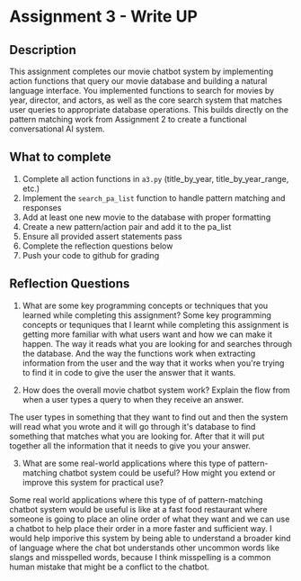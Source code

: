 # Assignment 3 - Write UP

## Description
This assignment completes our movie chatbot system by implementing action functions that query our movie database and building a natural language interface. You implemented functions to search for movies by year, director, and actors, as well as the core search system that matches user queries to appropriate database operations. This builds directly on the pattern matching work from Assignment 2 to create a functional conversational AI system.

## What to complete
1. Complete all action functions in `a3.py` (title_by_year, title_by_year_range, etc.)
2. Implement the `search_pa_list` function to handle pattern matching and responses  
3. Add at least one new movie to the database with proper formatting
4. Create a new pattern/action pair and add it to the pa_list
5. Ensure all provided assert statements pass
6. Complete the reflection questions below
7. Push your code to github for grading

## Reflection Questions

1. What are some key programming concepts or techniques that you learned while completing this assignment?
Some key programming concepts or tequniques that I learnt while completing this assignment is getting more familiar with what users want and how we can make it happen. The way it reads what you are looking for and searches through the database. And the way the functions work when extracting information from the user and the way that it works when you're trying to find it in code to give the user the answer that it wants.


2. How does the overall movie chatbot system work? Explain the flow from when a user types a query to when they receive an answer.

The user types in something that they want to find out and then the system will read what you wrote and it will go through it's database to find something that matches what you are looking for. After that it will put together all the information that it needs to give you your answer.


3. What are some real-world applications where this type of pattern-matching chatbot system could be useful? How might you extend or improve this system for practical use?

Some real world applications where this type of of pattern-matching chatbot system would be useful is like at a fast food restaurant where someone is going to place an oline order of what they want and we can use a chatbot to help place their order in a more faster and sufficient way. I would help imporive this system by being able to understand a broader kind of language where the chat bot understands other uncommon words like slangs and misspelled words, because I think misspelling is a common human mistake that might be a conflict to the chatbot.